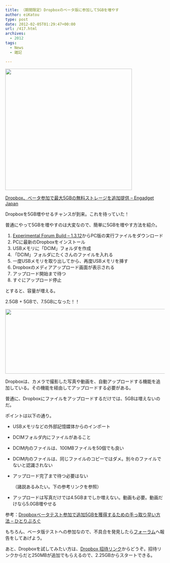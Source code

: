 ```yaml
---
title: （期間限定）Dropboxのベータ版に参加して5GBを増やす
author: eiKatou
type: post
date: 2012-02-05T01:29:47+00:00
url: /417.html
archives:
  - 2012
tags:
  - News
  - 雑記

---
```

[<img src="http://eikatou.net/blog/wp-content/uploads/2012/02/20120205a.png" alt="" title="20120205a" width="400" height="383" class="alignnone size-full wp-image-418" srcset="/uploads/2012/02/20120205a.png 400w, /uploads/2012/02/20120205a-300x287.png 300w, /uploads/2012/02/20120205a-313x300.png 313w" sizes="(max-width: 400px) 100vw, 400px" />][1]
  
[Dropbox、ベータ参加で最大5GBの無料ストレージを追加提供 &#8211; Engadget Japan][2]

Dropboxを5GB増やせるチャンスが到来。これを待っていた！

普通にやって5GBを増やすのは大変なので、簡単に5GBを増やす方法を紹介。
  
<!--more-->

  1. [Experimental Forum Build &#8211; 1.3.12][3]からPC版の実行ファイルをダウンロード
  2. PCに最新のDropboxをインストール
  3. USBメモリに「DCIM」フォルダを作成
  4. 「DCIM」フォルダにたくさんのファイルを入れる
  5. 一度USBメモリを取り出してから、再度USBメモリを挿す
  6. Dropboxのメディアアップロード画面が表示される
  7. アップロード開始まで待つ
  8. すぐにアップロード停止

とすると、容量が増える。

2.5GB + 5GBで、7.5GBになった！！
  
[<img src="http://eikatou.net/blog/wp-content/uploads/2012/02/20120205b.png" alt="" title="20120205b" width="600" height="204" class="alignnone size-full wp-image-428" srcset="/uploads/2012/02/20120205b.png 600w, /uploads/2012/02/20120205b-300x102.png 300w, /uploads/2012/02/20120205b-500x170.png 500w" sizes="(max-width: 600px) 100vw, 600px" />][4] 

Dropboxは、カメラで撮影した写真や動画を、自動アップロードする機能を追加している。その機能を経由してアップロードする必要がある。
  
普通に、Dropboxにファイルをアップロードするだけでは、5GBは増えないのだ。

ポイントは以下の通り。

  * USBメモリなどの外部記憶媒体からのインポート
  * DCIMフォルダ内にファイルがあること
  * DCIM内のファイルは、100MBファイルを50個でも良い
  * DCIM内のファイルは、同じファイルのコピーではダメ。別々のファイルでないと認識されない
  * アップロード完了まで待つ必要はない
  
    （諸説あるみたい。下の参考リンクを参照）
  * アップロードは写真だけでは4.5GBまでしか増えない。動画も必要。動画だけなら5.0GB増やせる

参考：[Dropboxベータテスト参加で追加5GBを獲得するための手っ取り早い方法 &#8211; ひとりぶろぐ][5] 

もちろん、ベータ版テストへの参加なので、不具合を発見したら[フォーラム][3]へ報告をしてあげよう。

あと、Dropboxを試してみたい方は、[Dropbox 招待リンク][6]からどうぞ。招待リンクからだと250MBが追加でもらえるので、2.25GBからスタートできる。

 [1]: http://eikatou.net/blog/wp-content/uploads/2012/02/20120205a.png
 [2]: http://japanese.engadget.com/2012/02/03/dropbox-5gb/
 [3]: http://forums.dropbox.com/topic.php?id=52900
 [4]: http://eikatou.net/blog/wp-content/uploads/2012/02/20120205b.png
 [5]: http://hitoriblog.com/?p=6423
 [6]: http://db.tt/5b1Ul44
